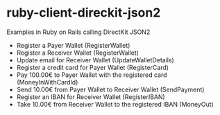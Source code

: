 # ruby-client-direckit-json2
Examples in Ruby on Rails calling DirectKit JSON2

* Register a Payer Wallet (RegisterWallet)
* Register a Receiver Wallet (RegisterWallet)
* Update email for Receiver Wallet (UpdateWalletDetails)
* Register a credit card for Payer Wallet (RegisterCard)
* Pay 100.00€ to Payer Wallet with the registered card (MoneyInWithCardId)
* Send 10.00€ from Payer Wallet to Receiver Wallet (SendPayment)
* Register an IBAN for Receiver Wallet (RegisterIBAN)
* Take 10.00€ from Receiver Wallet to the registered IBAN (MoneyOut)

